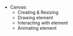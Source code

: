 - Canvas:
    - Creating & Resizing
    - Drawing element
    - Interacting with element
    - Animating element
